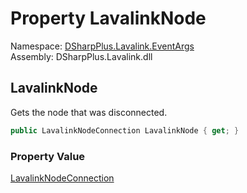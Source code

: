 # Property LavalinkNode

Namespace: [DSharpPlus.Lavalink.EventArgs](DSharpPlus.Lavalink.EventArgs.md)  
Assembly: DSharpPlus.Lavalink.dll

## <a id="DSharpPlus_Lavalink_EventArgs_NodeDisconnectedEventArgs_LavalinkNode"></a>LavalinkNode

Gets the node that was disconnected.

```csharp
public LavalinkNodeConnection LavalinkNode { get; }
```

### Property Value

[LavalinkNodeConnection](DSharpPlus.Lavalink.LavalinkNodeConnection.md)


